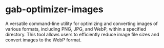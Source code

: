 # gab-optimizer-images
A versatile command-line utility for optimizing and converting images of various formats, including PNG, JPG, and WebP, within a specified directory. This tool allows users to efficiently reduce image file sizes and convert images to the WebP format.
